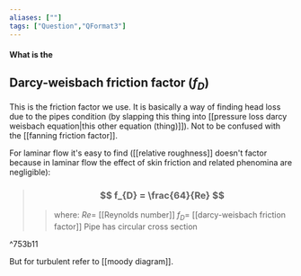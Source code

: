 ```yaml
---
aliases: [""]
tags: ["Question","QFormat3"]
---
```


#### What is the
## Darcy-weisbach friction factor ($f_{D}$)
This is the friction factor we use. It is basically a way of finding head loss due to the pipes condition (by slapping this thing into [[pressure loss darcy weisbach equation|this other equation (thing)]]). Not to be confused with the [[fanning friction factor]].

For laminar flow it's easy to find ([[relative roughness]] doesn't factor because in laminar flow the effect of skin friction and related phenomina are negligible):

> ### $$ f_{D} = \frac{64}{Re} $$ 
>> where:
>> $Re=$ [[Reynolds number]] 
>> $f_{D}=$ [[darcy-weisbach friction factor]]
>> Pipe has circular cross section

^753b11

But for turbulent refer to [[moody diagram]].
